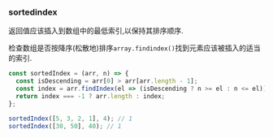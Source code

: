 ### sortedindex

返回值应该插入到数组中的最低索引,以保持其排序顺序. 

检查数组是否按降序(松散地)排序`array.findindex()`找到元素应该被插入的适当的索引. 

```js
const sortedIndex = (arr, n) => {
  const isDescending = arr[0] > arr[arr.length - 1];
  const index = arr.findIndex(el => (isDescending ? n >= el : n <= el));
  return index === -1 ? arr.length : index;
};
```

```js
sortedIndex([5, 3, 2, 1], 4); // 1
sortedIndex([30, 50], 40); // 1
```